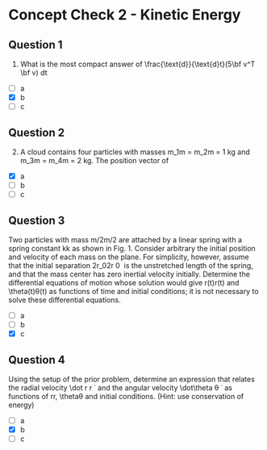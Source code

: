 # Concept Check 2 - Kinetic Energy
## Question 1
1. What is the most compact answer of \frac{\text{d}}{\text{d}t}(5\bf v^T \bf v)
dt
- [ ] a
- [x] b
- [ ] c
## Question 2
2. A cloud contains four particles with masses m_1m
  = m_2m
  = 1 kg and m_3m
  = m_4m
  = 2 kg. The position vector of
- [x] a
- [ ] b
- [ ] c
## Question 3
Two particles with mass m/2m/2 are attached by a linear spring with a spring constant kk as shown in Fig. 1. Consider arbitrary the initial position and velocity of each mass on the plane. For simplicity, however, assume that the initial separation 2r_02r
0
​
  is the unstretched length of the spring, and that the mass center has zero inertial velocity initially. Determine the differential equations of motion whose solution would give r(t)r(t) and \theta(t)θ(t) as functions of time and initial conditions; it is not necessary to solve these differential equations.
- [ ] a
- [ ] b
- [x] c
## Question 4
Using the setup of the prior problem, determine an expression that relates the radial velocity \dot r
r
˙
  and the angular velocity \dot\theta
θ
˙
  as functions of rr, \thetaθ and initial conditions. (Hint: use conservation of energy)
- [ ] a
- [x] b
- [ ] c
